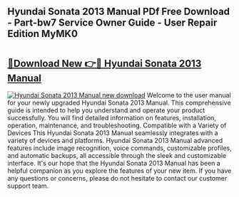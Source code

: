 ## Hyundai Sonata 2013 Manual PDf Free Download - Part-bw7 Service Owner Guide - User Repair Edition MyMK0

# <h2><a href="http://bc20332.oget.top/?id=Hyundai+Sonata+2013+Manual">🔗Download New 👉🔴 Hyundai Sonata 2013 Manual</a></h2>

[![Hyundai Sonata 2013 Manual new download](https://i.imgur.com/5g1atiW.png)](http://bc20332.oget.top/?id=Hyundai+Sonata+2013+Manual)
Welcome to the user manual for your newly upgraded Hyundai Sonata 2013 Manual. This comprehensive guide is intended to help you understand and operate your product successfully. You will find detailed information on features, installation, operation, maintenance, and troubleshooting. Compatible with a Variety of Devices This Hyundai Sonata 2013 Manual seamlessly integrates with a variety of devices and platforms. Hyundai Sonata 2013 Manual advanced features include image recognition, voice commands, customizable profiles, and automatic backups, all accessible through the sleek and customizable interface. It's our hope that the Hyundai Sonata 2013 Manual has been a helpful companion as you explore the features of your new item. If you have any questions or concerns, please do not hesitate to contact our customer support team.
